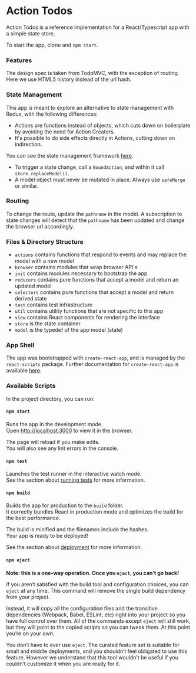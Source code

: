 # Action Todos

Action Todos is a reference implementation for a React/Typescript app with a simple state store.

To start the app, clone and `npm start`.

### Features

The design spec is taken from TodoMVC, with the exception of routing. Here we use HTML5 history instead of the url hash.

### State Management

This app is meant to explore an alternative to state management with Redux, with the following differences:

- Actions are functions instead of objects, which cuts down on boilerplate by avoiding the need for Action Creators.
- It's possible to do side effects directly in Actions, cutting down on indirection.

You can see the state management framework [here](src/store.ts).

- To trigger a state change, call a `BoundAction`, and within it call `store.replaceModel()`.
- A model object must never be mutated in place. Always use `safeMerge` or similar.

### Routing

To change the route, update the `pathname` in the model. A subscription to state changes will detect that the `pathname` has been updated and change the browser url accordingly.

### Files & Directory Structure

- `actions` contains functions that respond to events and may replace the model with a new model
- `browser` contains modules that wrap browser API's
- `init` contains modules necessary to bootstrap the app
- `reducers` contains pure functions that accept a model and return an updated model
- `selectors` contains pure functions that accept a model and return derived state
- `test` contains test infrastructure
- `util` contains utility functions that are not specific to this app
- `view` contains React components for rendering the interface
- `store` is the state container
- `model` is the typedef of the app model (state)

### App Shell

The app was bootstrapped with `create-react-app`, and is managed by the `react-scripts` package. Further documentation for `create-react-app` is available [here](https://facebook.github.io/create-react-app/docs/getting-started).

### Available Scripts

In the project directory, you can run:

#### `npm start`

Runs the app in the development mode.<br />
Open [http://localhost:3000](http://localhost:3000) to view it in the browser.

The page will reload if you make edits.<br />
You will also see any lint errors in the console.

#### `npm test`

Launches the test runner in the interactive watch mode.<br />
See the section about [running tests](https://facebook.github.io/create-react-app/docs/running-tests) for more information.

#### `npm build`

Builds the app for production to the `build` folder.<br />
It correctly bundles React in production mode and optimizes the build for the best performance.

The build is minified and the filenames include the hashes.<br />
Your app is ready to be deployed!

See the section about [deployment](https://facebook.github.io/create-react-app/docs/deployment) for more information.

#### `npm eject`

**Note: this is a one-way operation. Once you `eject`, you can’t go back!**

If you aren’t satisfied with the build tool and configuration choices, you can `eject` at any time. This command will remove the single build dependency from your project.

Instead, it will copy all the configuration files and the transitive dependencies (Webpack, Babel, ESLint, etc) right into your project so you have full control over them. All of the commands except `eject` will still work, but they will point to the copied scripts so you can tweak them. At this point you’re on your own.

You don’t have to ever use `eject`. The curated feature set is suitable for small and middle deployments, and you shouldn’t feel obligated to use this feature. However we understand that this tool wouldn’t be useful if you couldn’t customize it when you are ready for it.
